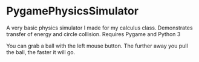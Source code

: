 # PygamePhysicsSimulator
A very basic physics simulator I made for my calculus class. Demonstrates transfer of energy and circle collision. Requires Pygame and Python 3

You can grab a ball with the left mouse button. The further away you pull the ball, the faster it will go.
